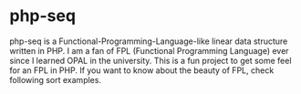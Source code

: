 # php-seq

php-seq is a Functional-Programming-Language-like linear data structure written
in PHP. I am a fan of FPL (Functional Programming Language) ever since I
learned OPAL in the university. This is a fun project to get some feel for an
FPL in PHP. If you want to know about the beauty of FPL, check following sort
examples. 

<?
	include "../class/class_seq.php";

    // =========================================
    // Insertion sort
    // =========================================

	function insertsort($s
	{
		if (Seq::isempty($s))
			return Seq::createseq();
		else
			return insert(Seq::ft($s), insertsort(Seq::rt($s)));
	}

	function insert($el, $s)
	{
		if (Seq::isempty($s))
			return Seq::addhead($el, Seq::createseq());
		else
			return ($el <= Seq::ft($s)) ? Seq::addhead($el, $s) : Seq::addhead(Seq::ft($s), insert($el, Seq::rt($s)));
	}

?>

<?
    // =========================================
    // Merge sort
    // =========================================

	function mergesort($s)
	{
		if (Seq::isempty($s))
			return Seq::createseq();
		else
		{
			if (Seq::isatom($s))
				return $s;
			else
			{
				$middle = floor(Seq::count($s) / 2);
				$left = Seq::take($middle, $s);
				$right = Seq::drop($middle, $s);
				return merge(mergesort($left), mergesort($right));
			}
		}
	}

	function merge($s1, $s2)
	{
		if (Seq::isempty($s1))
		{
			if (Seq::isempty($s2))
				return Seq::createseq();
			else
				return $s2;
		}
		else
		{
			if (Seq::isempty($s2))
				return $s1;
			else
				if (Seq::ft($s1) <= Seq::ft($s2))
					return Seq::addhead(Seq::ft($s1), merge(Seq::rt($s1), $s2));
				else
					return Seq::addhead(Seq::ft($s2), merge($s1, Seq::rt($s2)));
			}
		}
	}
?>

<?
    // =========================================
    // Selection sort
    // =========================================
	function selectionsort($s)
	{
		if (Seq::isempty($s))
			return Seq::createseq();
		else
			return Seq::addhead(Seq::minimum($s), selectionsort(Seq::cut(Seq::minimum($s), $s)));
	}
?>

<?
    // =========================================
    // Quick sort
    // =========================================

	function quicksort($s)
	{
		if (Seq::isempty($s))
			return Seq::createseq();
		else
		{
			$small = Seq::select_smaller(Seq::ft($s), $s);
			$equal = Seq::select_equal(Seq::ft($s), $s);
			$great = Seq::select_greater(Seq::ft($s), $s);
		}

		return Seq::joint(Seq::joint(quicksort($small), $equal), quicksort($great));
	}
?>

